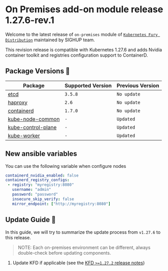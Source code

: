 # On Premises add-on module release 1.27.6-rev.1

Welcome to the latest release of `on-premises` module of [`Kubernetes Fury Distribution`](https://github.com/sighupio/fury-distribution) maintained by SIGHUP team.

This revision release is compatible with Kubernetes 1.27.6 and adds Nvidia container toolkit and registries configuration support to ContainerD.
## Package Versions 🚢

| Package                                        | Supported Version | Previous Version |
| ---------------------------------------------- | ----------------- | ---------------- |
| [etcd](roles/etcd)                             | `3.5.8`           | `No update`      |
| [haproxy](roles/haproxy)                       | `2.6`             | `No update`      |
| [containerd](roles/containerd)                 | `1.7.0`           | `No update`      |
| [kube-node-common](roles/kube-node-common)     | `-`               | `Updated`        |
| [kube-control-plane](roles/kube-control-plane) | `-`               | `Updated`        |
| [kube-worker](roles/kube-worker)               | `-`               | `Updated`        |

## New ansible variables

You can use the following variable when configure nodes

```yaml
containerd_nvidia_enabled: false
containerd_registry_configs:
 - registry: "myregistry:8080"
   username: "admin"
   password: "password"
   insecure_skip_verify: false
   mirror_endpoint: ["http://myregistry:8080"]
```

## Update Guide 🦮

In this guide, we will try to summarize the update process from `v1.27.6` to this release.
  
> NOTE: Each on-premises environment can be different, always double-check before updating components.

1. Update KFD if applicable (see the [KFD `>=1.27.2` release notes](https://github.com/sighupio/fury-distribution/tree/master/docs/releases))

